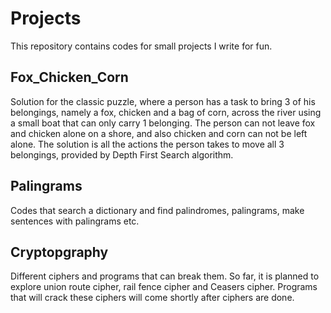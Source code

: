 # Projects
This repository contains codes for small projects I write for fun.

## Fox_Chicken_Corn
Solution for the classic puzzle, where a person has a task to bring 3 of his belongings, namely a fox, chicken and a bag of corn, across the river using a small boat that can only carry 1 belonging. The person can not leave fox and chicken alone on a shore, and also chicken and corn can not be left alone. The solution is all the actions the person takes to move all 3 belongings, provided by Depth First Search algorithm.

## Palingrams
Codes that search a dictionary and find palindromes, palingrams, make sentences with palingrams etc.

## Cryptopgraphy
Different ciphers and programs that can break them. So far, it is planned to explore union route cipher, rail fence cipher and Ceasers cipher. Programs that will crack these ciphers will come shortly after ciphers are done. 
